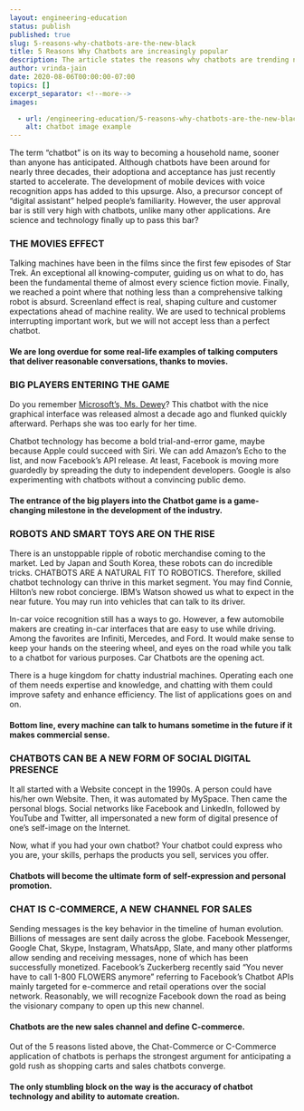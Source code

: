 ```yaml
---
layout: engineering-education
status: publish
published: true
slug: 5-reasons-why-chatbots-are-the-new-black
title: 5 Reasons Why Chatbots are increasingly popular
description: The article states the reasons why chatbots are trending nowadays. It is written for people new to tech to understand in general why chatbots are becoming popular.
author: vrinda-jain
date: 2020-08-06T00:00:00-07:00
topics: []
excerpt_separator: <!--more-->
images:

  - url: /engineering-education/5-reasons-why-chatbots-are-the-new-black/hero.jpg
    alt: chatbot image example
---
```

The term “chatbot” is on its way to becoming a household name, sooner than anyone has anticipated. Although chatbots have been around for nearly three decades, their adoptiona and acceptance has just recently started to accelerate. The development of mobile devices with voice recognition apps has added to this upsurge. Also, a precursor concept of “digital assistant” helped people’s familiarity. However, the user approval bar is still very high with chatbots, unlike many other applications. Are science and technology finally up to pass this bar?
<!--more-->

### THE MOVIES EFFECT

Talking machines have been in the films since the first few episodes of Star Trek. An exceptional all knowing-computer, guiding us on what to do, has been the fundamental theme of almost every science fiction movie. Finally, we reached a point where that nothing less than a comprehensive talking robot is absurd. Screenland effect is real, shaping culture and customer expectations ahead of machine reality. We are used to technical problems interrupting important work, but we will not accept less than a perfect chatbot.

####  We are long overdue for some real-life examples of talking computers that deliver reasonable conversations, thanks to movies.

### BIG PLAYERS ENTERING THE GAME
Do you remember [Microsoft’s, Ms. Dewey](https://en.wikipedia.org/wiki/Ms._Dewey)? This chatbot with the nice graphical interface was released almost a decade ago and flunked quickly afterward. Perhaps she was too early for her time.

Chatbot technology has become a bold trial-and-error game, maybe because Apple could succeed with Siri. We can add Amazon’s Echo to the list, and now Facebook’s API release. At least, Facebook is moving more guardedly by spreading the duty to independent developers. Google is also experimenting with chatbots without a convincing public demo.  
####  The entrance of the big players into the Chatbot game is a game-changing milestone in the development of the industry.

### ROBOTS AND SMART TOYS ARE ON THE RISE
There is an unstoppable ripple of robotic merchandise coming to the market. Led by Japan and South Korea, these robots can do incredible tricks. CHATBOTS ARE A NATURAL FIT TO ROBOTICS. Therefore, skilled chatbot technology can thrive in this market segment. You may find Connie, Hilton’s new robot concierge. IBM’s Watson showed us what to expect in the near future. You may run into vehicles that can talk to its driver.

In-car voice recognition still has a ways to go. However, a few automobile makers are creating in-car interfaces that are easy to use while driving. Among the favorites are Infiniti, Mercedes, and Ford. It would make sense to keep your hands on the steering wheel, and eyes on the road while you talk to a chatbot for various purposes. Car Chatbots are the opening act.

There is a huge kingdom for chatty industrial machines. Operating each one of them needs expertise and knowledge, and chatting with them could improve safety and enhance efficiency. The list of applications goes on and on.
####  Bottom line, every machine can talk to humans sometime in the future if it makes commercial sense.

### CHATBOTS CAN BE A NEW FORM OF SOCIAL DIGITAL PRESENCE
It all started with a Website concept in the 1990s. A person could have his/her own Website. Then, it was automated by MySpace. Then came the personal blogs. Social networks like Facebook and LinkedIn, followed by YouTube and Twitter, all impersonated a new form of digital presence of one’s self-image on the Internet.

Now, what if you had your own chatbot? Your chatbot could express who you are, your skills, perhaps the products you sell, services you offer.
####  Chatbots will become the ultimate form of self-expression and personal promotion.

### CHAT IS C-COMMERCE, A NEW CHANNEL FOR SALES
Sending messages is the key behavior in the timeline of human evolution. Billions of messages are sent daily across the globe. Facebook Messenger, Google Chat, Skype, Instagram, WhatsApp, Slate, and many other platforms allow sending and receiving messages, none of which has been successfully monetized.
Facebook’s Zuckerberg recently said “You never have to call 1-800 FLOWERS anymore” referring to Facebook’s Chatbot APIs mainly targeted for e-commerce and retail operations over the social network. Reasonably, we will recognize Facebook down the road as being the visionary company to open up this new channel.
####  Chatbots are the new sales channel and define C-commerce.

Out of the 5 reasons listed above, the Chat-Commerce or C-Commerce application of chatbots is perhaps the strongest argument for anticipating a gold rush as shopping carts and sales chatbots converge.
####  The only stumbling block on the way is the accuracy of chatbot technology and ability to automate creation.
